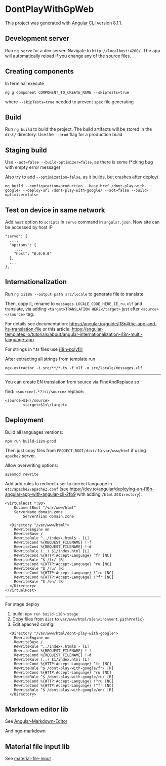 # DontPlayWithGpWeb

This project was generated with [Angular CLI](https://github.com/angular/angular-cli) version 8.1.1.

## Development server

Run `ng serve` for a dev server. Navigate to `http://localhost:4200/`. The app will automatically reload if you change any of the source files.

## Creating components

In terminal execute
```
ng g component COMPONENT_TO_CREATE_NAME --skipTests=true
```
where `--skipTests=true` needed to prevent `spec` file generating

## Build

Run `ng build` to build the project. The build artifacts will be stored in the `dist/` directory. Use the `--prod` flag for a production build.

## Staging build
Use `--aot=false --build-optimizer=false`, as there is some f*cking bug with empty error message(

Also try to add `--optimization=false`, as it builds, but crashes after deploy(

```
ng build --configuration=production --base-href /dont-play-with-google/ --deploy-url /dont-play-with-google/ --aot=false --build-optimizer=false
```

## Test on device in same network

Add `host` option to `scripts` in `serve` command in `angular.json`. Now site can be accessed by host IP

```$json
"serve": {
  ...,
  "options": {
    ...,
    "host": "0.0.0.0"
  },
  ...
},
```

## Internationalization

Run `ng xi18n --output-path src/locale` to generate file to translate

Then, copy it, rename to `messages.LOCALE_CODE_HERE_IE_ru.xlf` and translate, via adding `<target>TRANSLATION HERE</target>` just after `<source></source>` tag.

For details see documentation: https://angular.io/guide/i18n#the-app-and-its-translation-file
or this article: https://angular-templates.io/tutorials/about/angular-internationalization-i18n-multi-language-app

For strings in *.ts files use [i18n-polyfill](https://github.com/ngx-translate/i18n-polyfill)

After extracting all strings from template run 

`ngx-extractor -i src/**/*.ts -f xlf -o src/locale/messages.xlf`

---

You can create EN translation from source via FindAndReplace so

find: `<source>(.*?)<\/source>`
replace: 
```
<source>$1<\/source>
        <target>$1<\/target>
```

## Deployment

Build all languages versions:

`npm run build-i18n-prod`

Then just copy files from `PROJECT_ROOT/dist/` to `var/www/html` if using `apache2` server.

Allow overwriting options:

`a2enmod rewrite`

Add add rules to redirect user to correct language in `etc/apache2/apache2.conf` (see https://dev.to/angular/deploying-an-i18n-angular-app-with-angular-cli-2fb9 with adding `/html` at `Directory`):

```
<VirtualHost *:80>
    DocumentRoot "/var/www/html"
    ServerName domain.zone
		ServerAlias domain.zone
		
  <Directory "/var/www/html">
    RewriteEngine on
    RewriteBase /
    RewriteRule ^../index\.html$ - [L]
    RewriteCond %{REQUEST_FILENAME} !-f
    RewriteCond %{REQUEST_FILENAME} !-d
    RewriteRule (..) $1/index.html [L]
    RewriteCond %{HTTP:Accept-Language} ^fr [NC]
    RewriteRule ^$ /fr/ [R]
    RewriteCond %{HTTP:Accept-Language} ^ru [NC]
    RewriteRule ^$ /ru/ [R]
    RewriteCond %{HTTP:Accept-Language} !^ru [NC]
    RewriteCond %{HTTP:Accept-Language} !^fr [NC]
    RewriteRule ^$ /en/ [R]
  </Directory>
</VirtualHost>
```

---

For stage deploy
 
1. build: `npm run build-i18n-stage`
2. Copy files from `dist` to `var/www/html/${environment.pathPrefix}`
3. Edit apache2 config:

```
  <Directory "/var/www/html/dont-play-with-google">
    RewriteEngine on
    RewriteBase /
    RewriteRule ^../index\.html$ - [L]
    RewriteCond %{REQUEST_FILENAME} !-f
    RewriteCond %{REQUEST_FILENAME} !-d
    RewriteRule (..) $1/index.html [L]
    RewriteCond %{HTTP:Accept-Language} ^fr [NC]
    RewriteRule ^$ /dont-play-with-google/fr/ [R]
    RewriteCond %{HTTP:Accept-Language} ^ru [NC]
    RewriteRule ^$ /dont-play-with-google/ru/ [R]
    RewriteCond %{HTTP:Accept-Language} !^ru [NC]
    RewriteCond %{HTTP:Accept-Language} !^fr [NC]
    RewriteRule ^$ /dont-play-with-google/en/ [R]
  </Directory>
```

## Markdown editor lib

See [Angular-Markdown-Editor](https://github.com/ghiscoding/angular-markdown-editor)

And [ngx-markdown](https://github.com/jfcere/ngx-markdown)

## Material file input lib

See [material-file-input](https://github.com/merlosy/ngx-material-file-input)
